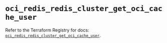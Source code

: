 # `oci_redis_redis_cluster_get_oci_cache_user`

Refer to the Terraform Registry for docs: [`oci_redis_redis_cluster_get_oci_cache_user`](https://registry.terraform.io/providers/hashicorp/oci/7.19.0/docs/resources/redis_redis_cluster_get_oci_cache_user).

